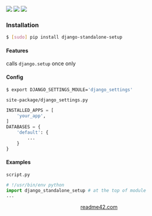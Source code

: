 <!--
https://readme42.com
-->


[![](https://img.shields.io/pypi/v/django-standalone-setup.svg?maxAge=3600)](https://pypi.org/project/django-standalone-setup/)
[![](https://img.shields.io/badge/License-Unlicense-blue.svg?longCache=True)](https://unlicense.org/)
[![](https://github.com/andrewp-as-is/django-standalone-setup.py/workflows/tests42/badge.svg)](https://github.com/andrewp-as-is/django-standalone-setup.py/actions)

### Installation
```bash
$ [sudo] pip install django-standalone-setup
```

#### Features
calls `django.setup` once only

#### Config
```bash
$ export DJANGO_SETTINGS_MOULE='django_settings'
```

`site-package/django_settings.py`
```python
INSTALLED_APPS = [
    'your_app',
]
DATABASES = {
    'default': {
        ...
    }
}
```

#### Examples
`script.py`
```python
# !/usr/bin/env python
import django_standalone_setup # at the top of module
...
```

<p align="center">
    <a href="https://readme42.com/">readme42.com</a>
</p>